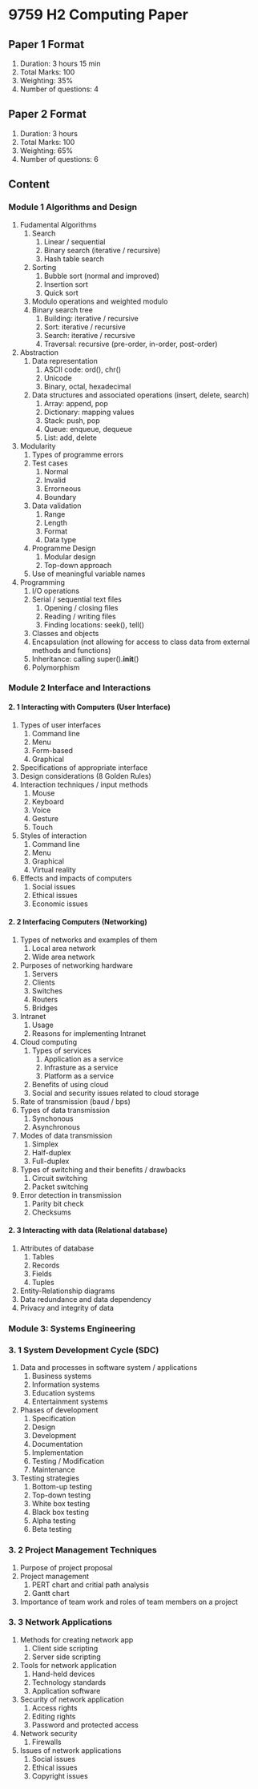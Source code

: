 # 9759 H2 Computing Paper

## Paper 1 Format
1. Duration: 3 hours 15 min
2. Total Marks: 100
3. Weighting: 35%
4. Number of questions: 4

## Paper 2 Format
1. Duration: 3 hours
2. Total Marks: 100
3. Weighting: 65%
4. Number of questions: 6



## Content



### Module 1 Algorithms and Design
1. Fudamental Algorithms
	1. Search
		1. Linear / sequential
		2. Binary search (iterative / recursive)
		3. Hash table search
	2. Sorting
		1. Bubble sort (normal and improved)
		2. Insertion sort
		3. Quick sort
	3. Modulo operations and weighted modulo
	4. Binary search tree
		1. Building: iterative / recursive
		2. Sort: iterative / recursive
		3. Search: iterative / recursive
		4. Traversal: recursive (pre-order, in-order, post-order)
2. Abstraction
	1. Data representation
		1. ASCII code: ord(), chr()
		2. Unicode
		2. Binary, octal, hexadecimal
	2. Data structures and associated operations (insert, delete, search)
		1. Array: append, pop
		2. Dictionary: mapping values
		3. Stack: push, pop
		4. Queue: enqueue, dequeue
		5. List: add, delete
3. Modularity
	1. Types of programme errors
	2. Test cases
		1. Normal
		2. Invalid
		3. Errorneous
		4. Boundary
	3. Data validation
		1. Range
		2. Length
		3. Format
		4. Data type
	4. Programme Design
		1. Modular design
		2. Top-down approach
	5. Use of meaningful variable names
4. Programming
	1. I/O operations
	2. Serial / sequential text files
		1. Opening / closing files
		2. Reading / writing files
		3. Finding locations: seek(), tell()
	3. Classes and objects
	4. Encapsulation (not allowing for access to class data from external methods and functions)
	5. Inheritance: calling super().__init__()
	6. Polymorphism



### Module 2 Interface and Interactions


#### 2. 1 Interacting with Computers (User Interface)
1. Types of user interfaces
    1. Command line
    2. Menu
    3. Form-based
    4. Graphical
2. Specifications of appropriate interface
3. Design considerations (8 Golden Rules)
4. Interaction techniques / input methods
    1. Mouse
    2. Keyboard
    3. Voice
    4. Gesture
    5. Touch
5. Styles of interaction
    1. Command line
    2. Menu
    3. Graphical
    4. Virtual reality
6. Effects and impacts of computers
    1. Social issues
    2. Ethical issues
    3. Economic issues


#### 2. 2 Interfacing Computers (Networking)
1. Types of networks and examples of them
    1. Local area network
    2. Wide area network
2. Purposes of networking hardware
    1. Servers
    2. Clients
    3. Switches
    4. Routers
    5. Bridges
3. Intranet
    1. Usage
    2. Reasons for implementing Intranet
4. Cloud computing
    1. Types of services
        1. Application as a service
        2. Infrasture as a service
        3. Platform as a service
    2. Benefits of using cloud
    3. Social and security issues related to cloud storage
5. Rate of transmission (baud / bps)
6. Types of data transmission
    1. Synchonous
    2. Asynchronous
7. Modes of data transmission
    1. Simplex
    2. Half-duplex
    3. Full-duplex
8. Types of switching and their benefits / drawbacks
    1. Circuit switching
    2. Packet switching
9. Error detection in transmission
    1. Parity bit check
    2. Checksums


#### 2. 3 Interacting with data (Relational database)
1. Attributes of database
    1. Tables
    2. Records
    3. Fields
    4. Tuples
2. Entity-Relationship diagrams
3. Data redundance and data dependency
4. Privacy and integrity of data



### Module 3: Systems Engineering


### 3. 1 System Development Cycle (SDC)
1. Data and processes in software system / applications
    1. Business systems
    2. Information systems
    3. Education systems
    4. Entertainment systems
2. Phases of development
    1. Specification
    2. Design
    3. Development
    4. Documentation
    5. Implementation
    6. Testing / Modification
    7. Maintenance
3. Testing strategies
    1. Bottom-up testing
    2. Top-down testing
    3. White box testing
    4. Black box testing
    5. Alpha testing
    6. Beta testing


### 3. 2 Project Management Techniques
1. Purpose of project proposal
2. Project management
    1. PERT chart and critial path analysis
    2. Gantt chart
3. Importance of team work and roles of team members on a project


### 3. 3 Network Applications
1. Methods for creating network app
    1. Client side scripting
    2. Server side scripting
2. Tools for network application
    1. Hand-held devices
    2. Technology standards
    3. Application software
3. Security of network application
    1. Access rights
    2. Editing rights
    3. Password and protected access
4. Network security
    1. Firewalls
5. Issues of network applications
    1. Social issues
    2. Ethical issues
    3. Copyright issues
